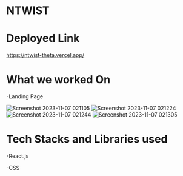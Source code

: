 # NTWIST

# Deployed Link

https://ntwist-theta.vercel.app/

# What we worked On

-Landing Page

![Screenshot 2023-11-07 021105](https://github.com/V-sukumar/NTWIST/assets/115460777/0345f243-a28a-4d1b-a901-f6698568432f)
![Screenshot 2023-11-07 021224](https://github.com/V-sukumar/NTWIST/assets/115460777/b22113ab-63e0-4d76-8b13-69f306531614)
![Screenshot 2023-11-07 021244](https://github.com/V-sukumar/NTWIST/assets/115460777/0f37da87-f7c5-46b7-bfbc-9e33cd6a11d6)
![Screenshot 2023-11-07 021305](https://github.com/V-sukumar/NTWIST/assets/115460777/4ba3cc3b-8a58-4d1a-870c-6dde14034fe2)

# Tech Stacks and Libraries used

-React.js

-CSS


